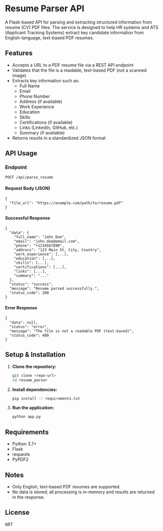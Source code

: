 # Resume Parser API

A Flask-based API for parsing and extracting structured information from resume (CV) PDF files. The service is designed to help HR systems and ATS (Applicant Tracking Systems) extract key candidate information from English-language, text-based PDF resumes.

## Features

- Accepts a URL to a PDF resume file via a REST API endpoint
- Validates that the file is a readable, text-based PDF (not a scanned image)
- Extracts key information such as:
  - Full Name
  - Email
  - Phone Number
  - Address (if available)
  - Work Experience
  - Education
  - Skills
  - Certifications (if available)
  - Links (LinkedIn, GitHub, etc.)
  - Summary (if available)
- Returns results in a standardized JSON format

## API Usage

### Endpoint

`POST /api/parse_resume`

#### Request Body (JSON)

```
{
  "file_url": "https://example.com/path/to/resume.pdf"
}
```

#### Successful Response

```
{
  "data": {
    "full_name": "John Doe",
    "email": "john.doe@email.com",
    "phone": "+1234567890",
    "address": "123 Main St, City, Country",
    "work_experience": [...],
    "education": [...],
    "skills": [...],
    "certifications": [...],
    "links": [...],
    "summary": "..."
  },
  "status": "success",
  "message": "Resume parsed successfully.",
  "status_code": 200
}
```

#### Error Response

```
{
  "data": null,
  "status": "error",
  "message": "The file is not a readable PDF (text-based)",
  "status_code": 400
}
```

## Setup & Installation

1. **Clone the repository:**
   ```bash
   git clone <repo-url>
   cd resume_parser
   ```
2. **Install dependencies:**
   ```bash
   pip install -r requirements.txt
   ```
3. **Run the application:**
   ```bash
   python app.py
   ```

## Requirements

- Python 3.7+
- Flask
- requests
- PyPDF2

## Notes

- Only English, text-based PDF resumes are supported.
- No data is stored; all processing is in-memory and results are returned in the response.

## License

MIT

